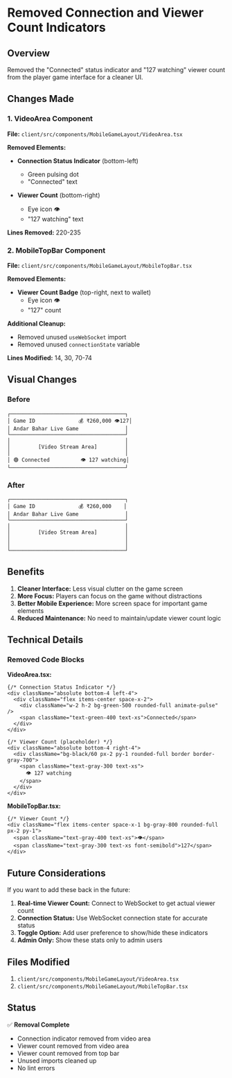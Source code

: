 # Removed Connection and Viewer Count Indicators

## Overview
Removed the "Connected" status indicator and "127 watching" viewer count from the player game interface for a cleaner UI.

## Changes Made

### 1. VideoArea Component
**File:** `client/src/components/MobileGameLayout/VideoArea.tsx`

**Removed Elements:**
- **Connection Status Indicator** (bottom-left)
  - Green pulsing dot
  - "Connected" text
  
- **Viewer Count** (bottom-right)
  - Eye icon 👁️
  - "127 watching" text

**Lines Removed:** 220-235

### 2. MobileTopBar Component
**File:** `client/src/components/MobileGameLayout/MobileTopBar.tsx`

**Removed Elements:**
- **Viewer Count Badge** (top-right, next to wallet)
  - Eye icon 👁️
  - "127" count

**Additional Cleanup:**
- Removed unused `useWebSocket` import
- Removed unused `connectionState` variable

**Lines Modified:** 14, 30, 70-74

## Visual Changes

### Before
```
┌─────────────────────────────────────┐
│ Game ID              💰 ₹260,000 👁️127│
│ Andar Bahar Live Game               │
└─────────────────────────────────────┘
│                                     │
│         [Video Stream Area]         │
│                                     │
│ 🟢 Connected          👁️ 127 watching│
└─────────────────────────────────────┘
```

### After
```
┌─────────────────────────────────────┐
│ Game ID              💰 ₹260,000    │
│ Andar Bahar Live Game               │
└─────────────────────────────────────┘
│                                     │
│         [Video Stream Area]         │
│                                     │
│                                     │
└─────────────────────────────────────┘
```

## Benefits

1. **Cleaner Interface:** Less visual clutter on the game screen
2. **More Focus:** Players can focus on the game without distractions
3. **Better Mobile Experience:** More screen space for important game elements
4. **Reduced Maintenance:** No need to maintain/update viewer count logic

## Technical Details

### Removed Code Blocks

**VideoArea.tsx:**
```tsx
{/* Connection Status Indicator */}
<div className="absolute bottom-4 left-4">
  <div className="flex items-center space-x-2">
    <div className="w-2 h-2 bg-green-500 rounded-full animate-pulse" />
    <span className="text-green-400 text-xs">Connected</span>
  </div>
</div>

{/* Viewer Count (placeholder) */}
<div className="absolute bottom-4 right-4">
  <div className="bg-black/60 px-2 py-1 rounded-full border border-gray-700">
    <span className="text-gray-300 text-xs">
      👁️ 127 watching
    </span>
  </div>
</div>
```

**MobileTopBar.tsx:**
```tsx
{/* Viewer Count */}
<div className="flex items-center space-x-1 bg-gray-800 rounded-full px-2 py-1">
  <span className="text-gray-400 text-xs">👁️</span>
  <span className="text-gray-300 text-xs font-semibold">127</span>
</div>
```

## Future Considerations

If you want to add these back in the future:
1. **Real-time Viewer Count:** Connect to WebSocket to get actual viewer count
2. **Connection Status:** Use WebSocket connection state for accurate status
3. **Toggle Option:** Add user preference to show/hide these indicators
4. **Admin Only:** Show these stats only to admin users

## Files Modified
1. `client/src/components/MobileGameLayout/VideoArea.tsx`
2. `client/src/components/MobileGameLayout/MobileTopBar.tsx`

## Status
✅ **Removal Complete**
- Connection indicator removed from video area
- Viewer count removed from video area
- Viewer count removed from top bar
- Unused imports cleaned up
- No lint errors
